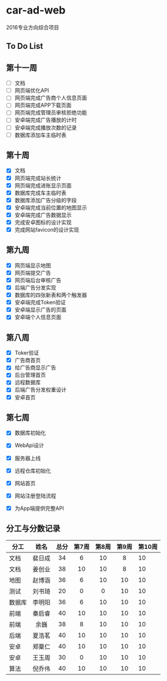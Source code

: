 # car-ad-web

2016专业方向综合项目



## To Do List

## 第十一周
- [ ] 文档
- [ ] 网页端优化API
- [ ] 网页端完成广告商个人信息页面
- [ ] 网页端完成APP下载页面
- [ ] 网页端完成管理员审核拒绝功能
- [ ] 安卓端完成广告播放的计时
- [ ] 安卓端完成播放次数的记录 
- [ ] 数据库添加车主临时表

## 第十周
- [x] 文档
- [x] 网页端完成站长统计
- [x] 网页端完成进账显示页面
- [x] 数据库完成车主临时表
- [x] 数据库添加广告分级的字段
- [x] 安卓端完成当前位置的地图显示
- [x] 安卓端完成广告数据显示
- [x] 完成安卓图标的设计实现
- [x] 完成网站favicon的设计实现

## 第九周
- [x] 网页端显示地图
- [x] 网页端提交广告 
- [x] 网页端后台审核广告
- [x] 后端广告分发实现 
- [x] 数据库的四张新表和两个触发器
- [x] 安卓端完成Token验证
- [x] 安卓端显示广告的页面
- [x] 安卓端个人信息页面

## 第八周
- [x] Toker验证
- [x] 广告商首页
- [x] 给广告商显示广告
- [x] 后台管理首页
- [x] 远程数据库
- [x] 后端广告分发权重设计
- [x] 安卓首页

## 第七周
- [x] 数据库初始化
- [x] WebApi设计
- [x] 服务器上线
- [x] 远程仓库初始化
- [x] 网站首页
- [x] 网站注册登陆流程
- [x] 为App端提供完整API



## 分工与分数记录

|分工  |姓名   |总分  |第7周|第8周|第9周|第10周|
|------|:----:|:----:|:--:|:---:|:---:|:----|
|文档  |裴日成 |34    |6   |10   |8   |10  |
|文档  |姜创业 |38    |10  |10   |8   |10  |
|地图  |赵博涵 |36    |6   |10   |10  |10  |
|测试  |刘书琦 |20    |0   |0    |10  |10  |
|数据库|李明阳 |36    |6   |10   |10  |10  |
|前端  |秦启睿 |40    |10  |10   |10  |10  | 
|前端  |余巍   |38    |8   |10   |10  |10  | 
|后端  |夏浩茗 |40    |10  |10   |10  |10  | 
|安卓  |郑粟仁 |40    |10  |10   |10  |10  | 
|安卓  |王玉周 |30    |0   |10   |10  |10  | 
|算法  |倪乔伟 |40    |10  |10   |10  |10  | 
